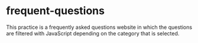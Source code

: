 # frequent-questions
This practice is a frequently asked questions website in which the questions are filtered with JavaScript depending on the category that is selected.

